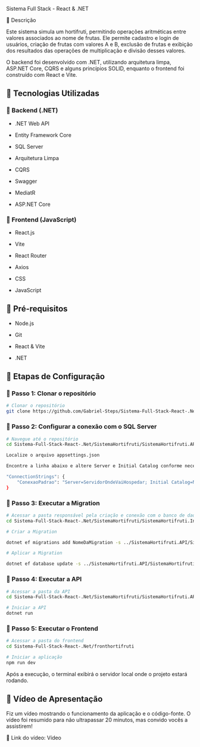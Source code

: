 Sistema Full Stack - React & .NET

📝 Descrição

Este sistema simula um hortifruti, permitindo operações aritméticas entre valores associados ao nome de frutas. Ele permite cadastro e login de usuários, criação de frutas com valores A e B, exclusão de frutas e exibição dos resultados das operações de multiplicação e divisão desses valores.

O backend foi desenvolvido com .NET, utilizando arquitetura limpa, ASP.NET Core, CQRS e alguns princípios SOLID, enquanto o frontend foi construído com React e Vite.

## 🚀 Tecnologias Utilizadas

### 🔹 Backend (.NET)

- .NET Web API

- Entity Framework Core

- SQL Server

- Arquitetura Limpa

- CQRS

- Swagger

- MediatR

- ASP.NET Core

### 🔹 Frontend (JavaScript)

- React.js

- Vite

- React Router

- Axios

- CSS

- JavaScript

## 📌 Pré-requisitos

- Node.js

- Git

- React & Vite

- .NET

## 📌 Etapas de Configuração

### 🔹 Passo 1: Clonar o repositório

```bash
# Clonar o repositório
git clone https://github.com/Gabriel-Steps/Sistema-Full-Stack-React-.Net.git
```

### 🔹 Passo 2: Configurar a conexão com o SQL Server

```bash
# Navegue até o repositório
cd Sistema-Full-Stack-React-.Net/SistemaHortifruti/SistemaHortifruti.API

Localize o arquivo appsettings.json

Encontre a linha abaixo e altere Server e Initial Catalog conforme necessário:

"ConnectionStrings": {
    "ConexaoPadrao": "Server=ServidorOndeVaiHospedar; Initial Catalog=NomeDaDatabase; TrustServerCertificate=True; Integrated Security=True"
}
```

### 🔹 Passo 3: Executar a Migration

```bash
# Acessar a pasta responsável pela criação e conexão com o banco de dados
cd Sistema-Full-Stack-React-.Net/SistemaHortifruti/SistemaHortifruti.Infrastructure

# Criar a Migration

dotnet ef migrations add NomeDaMigration -s ../SistemaHortifruti.API/SistemaHortifruti.API.csproj -o ./Persistence/Migrations

# Aplicar a Migration

dotnet ef database update -s ../SistemaHortifruti.API/SistemaHortifruti.API.csproj
```

### 🔹 Passo 4: Executar a API

```bash
# Acessar a pasta da API
cd Sistema-Full-Stack-React-.Net/SistemaHortifruti/SistemaHortifruti.API

# Iniciar a API
dotnet run
```
### 🔹 Passo 5: Executar o Frontend

```bash
# Acessar a pasta do frontend
cd Sistema-Full-Stack-React-.Net/fronthortifruti

# Iniciar a aplicação
npm run dev
```
Após a execução, o terminal exibirá o servidor local onde o projeto estará rodando.

## 🎥 Vídeo de Apresentação

Fiz um vídeo mostrando o funcionamento da aplicação e o código-fonte. O vídeo foi resumido para não ultrapassar 20 minutos, mas convido vocês a assistirem!

📌 Link do vídeo: Vídeo

